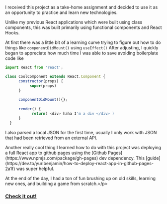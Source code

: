 <p>I received this project as a take-home assignment and decided to use it as an opportunity to practice and learn new technologies. </p>

Unlike my previous React applications which were built using class components, this was built primarily using functional components and React Hooks. 

At first there was a little bit of a learning curve trying to figure out how to do things like ```componentDidMount()``` using ```useEffect()``` After adjusting, I quickly began to appreciate how much time I was able to save avoiding boilerplate code like

```JavaScript
import React from 'react';

class CoolComponent extends React.Component {
      constructor(props) {
           super(props)
      }
      
      componentDidMount(){};
      
      render() {
            return( <div> haha I'm a div </div> )
      }
  }
 ``` 
 
<p>I also parsed a local JSON for the first time, usually I only work with JSON that had been retrieved from an external API.</p>

<p>Another really cool thing I learned how to do with this project was deploying a full React app to github pages using the [Github Pages](https://www.npmjs.com/package/gh-pages) dev dependency. This [guide](https://dev.to/yuribenjamin/how-to-deploy-react-app-in-github-pages-2a1f) was super helpful.</p> 

<p>At the end of the day, I had a ton of fun brushing up on old skills, learning new ones, and building a game from scratch.>/p>

### [Check it out!](https://john-c-20.github.io/crossword)
